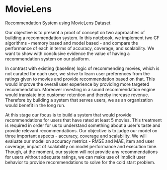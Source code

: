 # MovieLens
Recommendation System using MovieLens Dataset

Our objective is to present a proof of concept on two approaches of building a recommendation system. In this notebook, we implement two CF algorithms - memory based and model based - and compare the performance of each in terms of accuracy, coverage, and scalability. We want to show with conclusive evidence the value of having a recommendation system on our platform. 

In contrast with existing (baseline) logic of recommending movies, which is not curated for each user, we strive to learn user preferences from the ratings given to movies and provide recommendation based on that. This would improve the overall user experience by providing more targeted recommendation. Moreover investing in a sound recommendation engine would translate into customer retention and thereby increase revenue. Therefore by building a system that serves users, we as an organization would benefit in the long run.

At this stage our focus is to build a system that would provide recommendations for users that have rated at least 5 movies. This treatment is required in order for us to understand something about a user's taste and provide relevant recommendations. Our objective is to judge our model on three important aspects - accuracy, coverage and scalability. We will evaluate our model on accuracy metrics - RMSE and MAE, item and user coverage, impact of scalability on model performance and execution time. Though, at the moment, our system will not provide any recommendations for users without adequate ratings, we can make use of implicit user behavior to provide recommendations to solve for the cold start problem.